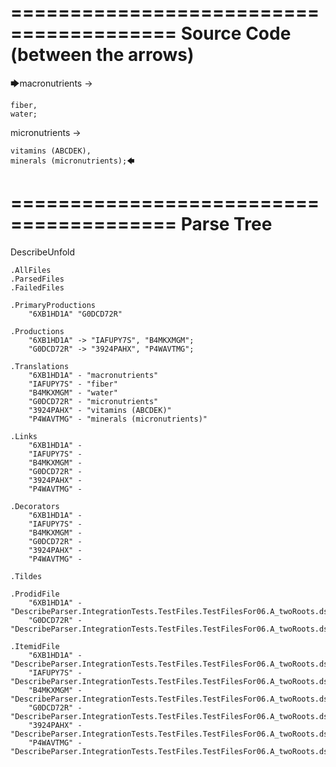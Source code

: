 ========================================
Source Code (between the arrows)
========================================

🡆macronutrients ->

    fiber,
    water;

micronutrients ->

    vitamins (ABCDEK),
    minerals (micronutrients);🡄

========================================
Parse Tree
========================================
DescribeUnfold

    .AllFiles
    .ParsedFiles
    .FailedFiles

    .PrimaryProductions
        "6XB1HD1A" "G0DCD72R" 

    .Productions
        "6XB1HD1A" -> "IAFUPY7S", "B4MKXMGM";
        "G0DCD72R" -> "3924PAHX", "P4WAVTMG";

    .Translations
        "6XB1HD1A" - "macronutrients"
        "IAFUPY7S" - "fiber"
        "B4MKXMGM" - "water"
        "G0DCD72R" - "micronutrients"
        "3924PAHX" - "vitamins (ABCDEK)"
        "P4WAVTMG" - "minerals (micronutrients)"

    .Links
        "6XB1HD1A" - 
        "IAFUPY7S" - 
        "B4MKXMGM" - 
        "G0DCD72R" - 
        "3924PAHX" - 
        "P4WAVTMG" - 

    .Decorators
        "6XB1HD1A" - 
        "IAFUPY7S" - 
        "B4MKXMGM" - 
        "G0DCD72R" - 
        "3924PAHX" - 
        "P4WAVTMG" - 

    .Tildes

    .ProdidFile
        "6XB1HD1A" - "DescribeParser.IntegrationTests.TestFiles.TestFilesFor06.A_twoRoots.ds"
        "G0DCD72R" - "DescribeParser.IntegrationTests.TestFiles.TestFilesFor06.A_twoRoots.ds"

    .ItemidFile
        "6XB1HD1A" - "DescribeParser.IntegrationTests.TestFiles.TestFilesFor06.A_twoRoots.ds"
        "IAFUPY7S" - "DescribeParser.IntegrationTests.TestFiles.TestFilesFor06.A_twoRoots.ds"
        "B4MKXMGM" - "DescribeParser.IntegrationTests.TestFiles.TestFilesFor06.A_twoRoots.ds"
        "G0DCD72R" - "DescribeParser.IntegrationTests.TestFiles.TestFilesFor06.A_twoRoots.ds"
        "3924PAHX" - "DescribeParser.IntegrationTests.TestFiles.TestFilesFor06.A_twoRoots.ds"
        "P4WAVTMG" - "DescribeParser.IntegrationTests.TestFiles.TestFilesFor06.A_twoRoots.ds"

